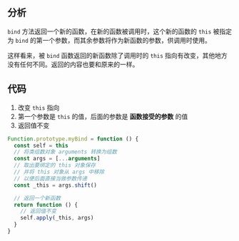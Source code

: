## 分析

`bind` 方法返回一个新的函数，在新的函数被调用时，这个新的函数的 `this` 被指定为 `bind` 的第一个参数，而其余参数将作为新函数的参数，供调用时使用。

这样看来，被 `bind` 函数返回的新函数除了调用时的 `this` 指向有改变，其他地方没有任何不同。返回的内容也要和原来的一样。

## 代码

1. 改变 `this` 指向
2. 第一个参数是 `this` 的值，后面的参数是 **函数接受的参数** 的值
3. 返回值不变

```JavaScript
Function.prototype.myBind = function () {
  const self = this
  // 将类组数对象 arguments 转换为组数
  const args = [...arguments]
  // 取出要绑定的 this 对象保存
  // 并将 this 对象从 args 中移除
  // 以便后面直接当做参数传递
  const _this = args.shift()

  // 返回一个新函数
  return function () {
    // 返回值不变
    self.apply(_this, args)
  }
}
```
